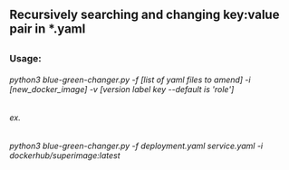 ## Recursively searching and changing key:value pair in *.yaml
##
### Usage: 
###### python3 blue-green-changer.py -f [list of yaml files to amend] -i [new_docker_image] -v [version label key --default is 'role']
###### ex. 
###### python3 blue-green-changer.py -f deployment.yaml service.yaml -i dockerhub/superimage:latest
######
######  
